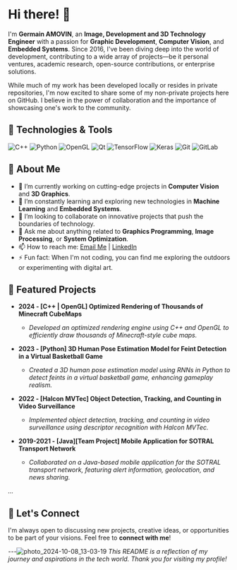 # Hi there! 👋

I'm **Germain AMOVIN**, an **Image, Development and 3D Technology Engineer** with a passion for **Graphic Development**, **Computer Vision**, and **Embedded Systems**. Since 2016, I've been diving deep into the world of development, contributing to a wide array of projects—be it personal ventures, academic research, open-source contributions, or enterprise solutions.

While much of my work has been developed locally or resides in private repositories, I'm now excited to share some of my non-private projects here on GitHub. I believe in the power of collaboration and the importance of showcasing one's work to the community.

## 🔧 Technologies & Tools

![C++](https://img.shields.io/badge/-C++-00599C?style=flat&logo=c%2B%2B&logoColor=white)
![Python](https://img.shields.io/badge/-Python-3776AB?style=flat&logo=python&logoColor=white)
![OpenGL](https://img.shields.io/badge/-OpenGL-5586A4?style=flat&logo=opengl&logoColor=white)
![Qt](https://img.shields.io/badge/Qt-%23217346.svg?style=flat&logo=Qt&logoColor=white)
![TensorFlow](https://img.shields.io/badge/-TensorFlow-FF6F00?style=flat&logo=tensorflow&logoColor=white)
![Keras](https://img.shields.io/badge/-Keras-D00000?style=flat&logo=keras&logoColor=white)
![Git](https://img.shields.io/badge/-Git-F05032?style=flat&logo=git&logoColor=white)
![GitLab](https://img.shields.io/badge/-GitLab-FC6D26?style=flat&logo=gitlab&logoColor=white)

## 🧐 About Me

- 🔭 I’m currently working on cutting-edge projects in **Computer Vision** and **3D Graphics**.
- 🌱 I’m constantly learning and exploring new technologies in **Machine Learning** and **Embedded Systems**.
- 👯 I’m looking to collaborate on innovative projects that push the boundaries of technology.
- 💬 Ask me about anything related to **Graphics Programming**, **Image Processing**, or **System Optimization**.
- 📫 How to reach me: [Email Me](mailto:germainamovin@gmail.com) | [LinkedIn](https://www.linkedin.com/in/germainamovin)
- ⚡ Fun fact: When I'm not coding, you can find me exploring the outdoors or experimenting with digital art.

## 🚀 Featured Projects

- **2024 - [C++ | OpenGL] Optimized Rendering of Thousands of Minecraft CubeMaps**
  - *Developed an optimized rendering engine using C++ and OpenGL to efficiently draw thousands of Minecraft-style cube maps.*

- **2023 - [Python] 3D Human Pose Estimation Model for Feint Detection in a Virtual Basketball Game**
  - *Created a 3D human pose estimation model using RNNs in Python to detect feints in a virtual basketball game, enhancing gameplay realism.*

- **2022 - [Halcon MVTec] Object Detection, Tracking, and Counting in Video Surveillance**
  - *Implemented object detection, tracking, and counting in video surveillance using descriptor recognition with Halcon MVTec.*

- **2019-2021 - [Java][Team Project] Mobile Application for SOTRAL Transport Network**
  - *Collaborated on a Java-based mobile application for the SOTRAL transport network, featuring alert information, geolocation, and news sharing.*

*...*

## 🤝 Let's Connect

I'm always open to discussing new projects, creative ideas, or opportunities to be part of your visions. Feel free to **connect with me**!

---![photo_2024-10-08_13-03-19](https://github.com/user-attachments/assets/067364a0-0e9c-4723-97fb-07f2e3cfadb9)
*This README is a reflection of my journey and aspirations in the tech world. Thank you for visiting my profile!*
